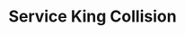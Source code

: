 ---
title: "Service King Collision"
url: /fort-worth/service-king-collision/
shop: Autowerkstatt
---